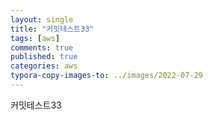 ```yaml
---
layout: single
title: "커밋테스트33"
tags: [aws]
comments: true
published: true
categories: aws
typora-copy-images-to: ../images/2022-07-29
---
```




커밋테스트33
